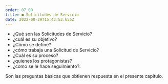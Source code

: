 ```yaml
---
order: 07_00
title: ◼ Solicitudes de Servicio
date: 2022-08-29T15:43:53.655Z
---
```


* ¿Qué son las Solicitudes de Servicio?
* ¿cuál es su objetivo?
* ¿Cómo se define?
* ¿cómo trabaja una Solicitud de Servicio?
* ¿Cuál es su proceso?
* ¿quienes los protagonistas?
* ¿como se le hace seguimiento?.

Son las preguntas básicas que obtienen respuesta en  el presente capitulo.